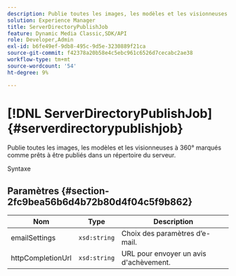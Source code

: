 ```yaml
---
description: Publie toutes les images, les modèles et les visionneuses à 360° marqués comme prêts à être publiés dans un répertoire du serveur.
solution: Experience Manager
title: ServerDirectoryPublishJob
feature: Dynamic Media Classic,SDK/API
role: Developer,Admin
exl-id: b6fe49ef-9db8-495c-9d5e-3230889f21ca
source-git-commit: f42378a20b58e4c5ebc961c6526d7cecabc2ae38
workflow-type: tm+mt
source-wordcount: '54'
ht-degree: 9%

---
```


# [!DNL ServerDirectoryPublishJob]{#serverdirectorypublishjob}

Publie toutes les images, les modèles et les visionneuses à 360° marqués comme prêts à être publiés dans un répertoire du serveur.

Syntaxe

## Paramètres {#section-2fc9bea56b6d4b72b80d4f04c5f9b862}

| Nom | Type | Description |
|---|---|---|
| emailSettings | `xsd:string` | Choix des paramètres d’e-mail. |
| httpCompletionUrl | `xsd:string` | URL pour envoyer un avis d&#39;achèvement. |
